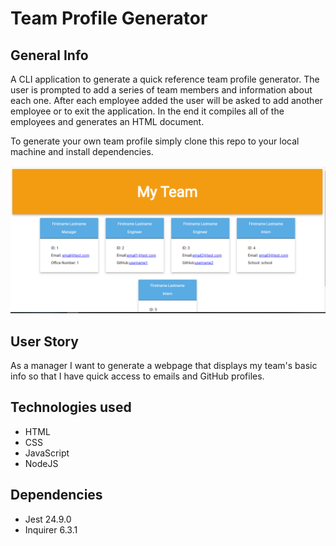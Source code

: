 # Team Profile Generator

## General Info

A CLI application to generate a quick reference team profile generator. The user is prompted to add a series of team members and information about each one. After each employee added the user will be asked to add another employee or to exit the application. In the end it compiles all of the employees and generates an HTML document. 

To generate your own team profile simply clone this repo to your local machine and install dependencies.

![Team profile generator](./assets/images/screenshot.png)

## User Story 

As a manager I want to generate a webpage that displays my team's basic info so that I have quick access to emails and GitHub profiles.

## Technologies used 

* HTML
* CSS
* JavaScript
* NodeJS

## Dependencies

* Jest 24.9.0
* Inquirer 6.3.1





